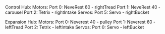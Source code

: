 Control Hub:
    Motors:
        Port 0: NeveRest 60 - rightTread
        Port 1: NeveRest 40 - carousel
        Port 2: Tetrix      - rightIntake
    Servos:
        Port 5: Servo - rightBucket

Expansion Hub:
    Motors:
        Port 0: Neverest 40      - pulley 
        Port 1: Neverest 60      - leftTread
        Port 2: Tetrix           - leftIntake
    Servos:
        Port 0: Servo - leftBucket
